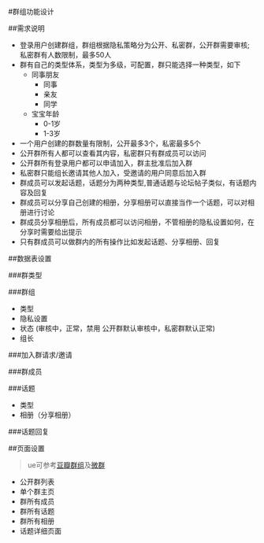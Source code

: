#群组功能设计

##需求说明

* 登录用户创建群组，群组根据隐私策略分为公开、私密群，公开群需要审核;私密群有人数限制，最多50人
* 群有自己的类型体系，类型为多级，可配置，群只能选择一种类型，如下
	* 同事朋友
		* 同事
		* 亲友
		* 同学
	* 宝宝年龄
		* 0-1岁
		* 1-3岁
* 一个用户创建的群数量有限制，公开最多3个，私密最多5个
* 公开群所有人都可以查看其内容，私密群只有群成员可以访问
* 公开群所有登录用户都可以申请加入，群主批准后加入群
* 私密群只能组长邀请其他人加入，受邀请的用户同意后加入群
* 群成员可以发起话题，话题分为两种类型,普通话题与论坛帖子类似，有话题内容及回复
* 群成员可以分享自己创建的相册，分享相册可以直接当作一个话题，可以对相册进行讨论
* 群成员分享相册后，所有成员都可以访问相册，不管相册的隐私设置如何，在分享时需要给出提示
* 只有群成员可以做群内的所有操作比如发起话题、分享相册、回复
 

##数据表设置

###群类型

###群组
* 类型
* 隐私设置
* 状态 (审核中，正常，禁用 公开群默认审核中，私密群默认正常)
* 组长

###加入群请求/邀请

###群成员
	
###话题
* 类型
* 相册（分享相册）

###话题回复

##页面设置
> ue可参考[豆瓣群组](http://www.douban.com/group/movieread/)及[微群](http://q.weibo.com/487808?source=home_suggest_1)

* 公开群列表
* 单个群主页
* 群所有成员
* 群所有话题
* 群所有相册
* 话题详细页面
